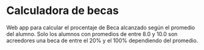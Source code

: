 # Calculadora de becas

Web app para calcular el procentaje de Beca alcanzado según el promedio del alumno. Solo los alumnos con promedios de entre 8.0 y 10.0 son acreedores una beca de entre el 20% y el 100% dependiendo del promedio.


